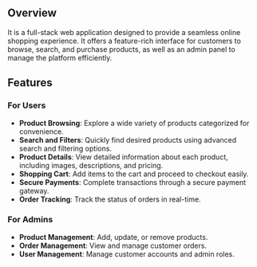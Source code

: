 ## Overview
It is a full-stack web application designed to provide a seamless online shopping experience. It offers a feature-rich interface for customers to browse, search, and purchase products, as well as an admin panel to manage the platform efficiently.

## Features

### For Users
- **Product Browsing**: Explore a wide variety of products categorized for convenience.
- **Search and Filters**: Quickly find desired products using advanced search and filtering options.
- **Product Details**: View detailed information about each product, including images, descriptions, and pricing.
- **Shopping Cart**: Add items to the cart and proceed to checkout easily.
- **Secure Payments**: Complete transactions through a secure payment gateway.
- **Order Tracking**: Track the status of orders in real-time.

### For Admins
- **Product Management**: Add, update, or remove products.
- **Order Management**: View and manage customer orders.
- **User Management**: Manage customer accounts and admin roles.
